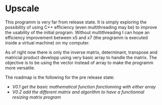 # Upscale
This programm is very far from release state. It is simply exploring the possibility of using C++ efficiency (even multithreading may be) to improve the usability of the initial program.
Without multithreading I can hope an efficiency improvement between x5 and x7 (the programm is executed inside a virtual machine) on my computer.

As of right now there is only the inverse matrix, determinant, transpose and matricial product developp using very basic array to handle the matrix. The objective is to be using the vector instead of array to make the programm more versatile.

The roadmap is the following for the pre release state:
 - *V0.1 get the basic mathematical function fonctionning with either array*
 - *V0.2 add the different matrix and algorithm to have a functionnal resizing matrix program*

